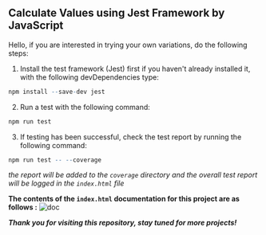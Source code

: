 ## Calculate Values using Jest Framework by JavaScript

Hello, if you are interested in trying your own variations, do the following steps:

1. Install the test framework (Jest) first if you haven't already installed it, with the following devDependencies type:
```R
npm install --save-dev jest
```

2. Run a test with the following command:
```R
npm run test
```

3. If testing has been successful, check the test report by running the following command:
```R
npm run test -- --coverage
```
*the report will be added to the `coverage` directory and the overall test report will be logged in the `index.html` file*

**The contents of the `index.html` documentation for this project are as follows :**
![doc](https://user-images.githubusercontent.com/91828276/262948101-3a229b1e-3a04-4956-8006-f97cf02f6416.png)

***Thank you for visiting this repository, stay tuned for more projects!***